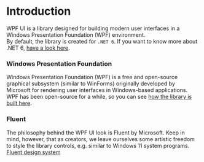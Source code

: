 # Introduction
WPF UI is a library designed for building modern user interfaces in a Windows Presentation Foundation (WPF) environment.  
By default, the library is created for `.NET 6`. If you want to know more about .NET 6, [have a look here](https://docs.microsoft.com/en-us/dotnet/core/whats-new/dotnet-6).

### Windows Presentation Foundation
Windows Presentation Foundation (WPF) is a free and open-source graphical subsystem (similar to WinForms) originally developed by Microsoft for rendering user interfaces in Windows-based applications.  
WPF has been open-source for a while, so you can see [how the library is built here](https://github.com/dotnet/wpf).

### Fluent
The philosophy behind the WPF UI look is Fluent by Microsoft. Keep in mind, however, that as creators, we leave ourselves some artistic freedom to style the library controls, e.g. similar to Windows 11 system programs.  
[Fluent design system](https://www.microsoft.com/design/fluent/)